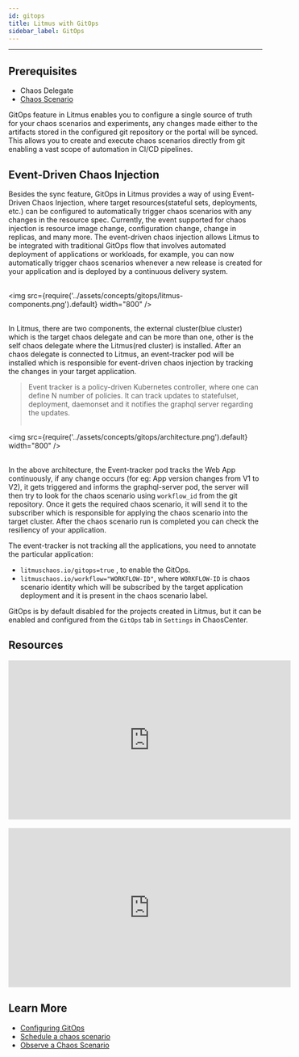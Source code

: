 ```yaml
---
id: gitops
title: Litmus with GitOps
sidebar_label: GitOps
---
```


---

## Prerequisites

- Chaos Delegate
- [Chaos Scenario](chaos-workflow.md)

GitOps feature in Litmus enables you to configure a single source of truth for your chaos scenarios and experiments, any changes made either to the artifacts stored in the configured git repository or the portal will be synced. This allows you to create and execute chaos scenarios directly from git enabling a vast scope of automation in CI/CD pipelines.

## Event-Driven Chaos Injection

Besides the sync feature, GitOps in Litmus provides a way of using Event-Driven Chaos Injection, where target resources(stateful sets, deployments, etc.) can be configured to automatically trigger chaos scenarios with any changes in the resource spec. Currently, the event supported for chaos injection is resource image change, configuration change, change in replicas, and many more.
The event-driven chaos injection allows Litmus to be integrated with traditional GitOps flow that involves automated deployment of applications or workloads, for example, you can now automatically trigger chaos scenarios whenever a new release is created for your application and is deployed by a continuous delivery system.<br/><br/>

<img src={require('../assets/concepts/gitops/litmus-components.png').default} width="800" /><br/><br/>

In Litmus, there are two components, the external cluster(blue cluster) which is the target chaos delegate and can be more than one, other is the self chaos delegate where the Litmus(red cluster) is installed. After an chaos delegate is connected to Litmus, an event-tracker pod will be installed which is responsible for event-driven chaos injection by tracking the changes in your target application.

> Event tracker is a policy-driven Kubernetes controller, where one can define N number of policies. It can track updates to statefulset, deployment, daemonset and it notifies the graphql server regarding the updates.<br/><br/>

<img src={require('../assets/concepts/gitops/architecture.png').default} width="800" /><br/><br/>

In the above architecture, the Event-tracker pod tracks the Web App continuously, if any change occurs (for eg: App version changes from V1 to V2), it gets triggered and informs the graphql-server pod, the server will then try to look for the chaos scenario using `workflow_id` from the git repository. Once it gets the required chaos scenario, it will send it to the subscriber which is responsible for applying the chaos scenario into the target cluster. After the chaos scenario run is completed you can check the resiliency of your application.

The event-tracker is not tracking all the applications, you need to annotate the particular application:

- `litmuschaos.io/gitops=true` , to enable the GitOps.
- `litmuschaos.io/workflow="WORKFLOW-ID"`, where `WORKFLOW-ID` is chaos scenario identity which will be subscribed by the target application deployment and it is present in the chaos scenario label.

GitOps is by default disabled for the projects created in Litmus, but it can be enabled and configured from the `GitOps` tab in `Settings` in ChaosCenter.

## Resources

<iframe width="560" height="315" src="https://www.youtube.com/embed/7cF3rwcZMcA" title="YouTube video player" frameborder="0" allow="accelerometer; autoplay; clipboard-write; encrypted-media; gyroscope; picture-in-picture" allowfullscreen></iframe>
<br/><br/>
<iframe width="560" height="315" src="https://www.youtube.com/embed/uIVrNH2_nVI" title="YouTube video player" frameborder="0" allow="accelerometer; autoplay; clipboard-write; encrypted-media; gyroscope; picture-in-picture" allowfullscreen></iframe>

## Learn More

- [Configuring GitOps](../user-guides/gitops-configuration.md)
- [Schedule a chaos scenario](../user-guides/schedule-experiment.md)
- [Observe a Chaos Scenario](../user-guides/observe-experiment.md)
